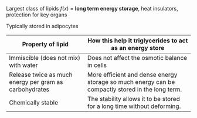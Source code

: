 Largest class of lipids
$f(x)$ = **long term energy storage**, heat insulators, protection for key organs

Typically stored in adipocytes

| Property of lipid                                      | How this help it triglycerides to act as an energy store                                         |
| ------------------------------------------------------ | ------------------------------------------------------------------------------------------------ |
| Immiscible (does not mix) with water                   | Does not affect the osmotic balance in cells                                                     |
| Release twice as much energy per gram as carbohydrates | More efficient and dense energy storage so much energy can be compactly stored in the long term. |
| Chemically stable                                      | The stability allows it to be stored for a long time without deforming.                          |